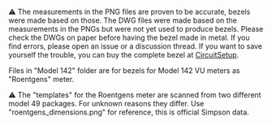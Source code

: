 &#9888; The measurements in the PNG files are proven to be accurate, bezels were made based on those. The DWG files were made based on the measurements in the PNGs but were not yet used to produce bezels. Please check the DWGs on paper before having the bezel made in metal. If you find errors, please open an issue or a discussion thread. If you want to save yourself the trouble, you can buy the complete bezel at [CircuitSetup](https://circuitsetup.us/product/delorean-time-machine-dash-plutonium-gauge-bezel/).

Files in "Model 142" folder are for bezels for Model 142 VU meters as "Roentgens" meter.

&#9888; The "templates" for the Roentgens meter are scanned from two different model 49 packages. For unknown reasons they differ. Use "roentgens_dimensions.png" for reference, this is official Simpson data.
